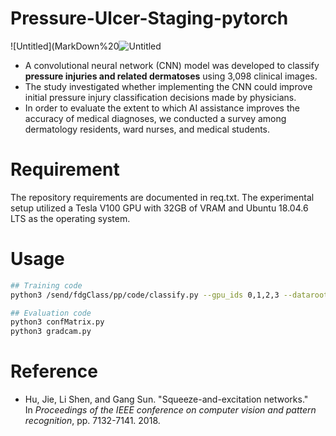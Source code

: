 # **Pressure-Ulcer-Staging-pytorch**

![Untitled](MarkDown%20![Untitled](https://github.com/yunvleetp/Pressure-Ulcer-Staging-pytorch/assets/49764894/c4489a25-9525-415f-823b-03b2409359bd)

- A convolutional neural network (CNN) model was developed to classify **pressure injuries and related dermatoses** using 3,098 clinical images.
- The study investigated whether implementing the CNN could improve initial pressure injury classification decisions made by physicians.
- In order to evaluate the extent to which AI assistance improves the accuracy of medical diagnoses, we conducted a survey among dermatology residents, ward nurses, and medical students.

# Requirement

The repository requirements are documented in req.txt. The experimental setup utilized a Tesla V100 GPU with 32GB of VRAM and Ubuntu 18.04.6 LTS as the operating system.

# Usage

```bash
## Training code
python3 /send/fdgClass/pp/code/classify.py --gpu_ids 0,1,2,3 --dataroot dir_to_data --checkpoints_dir dir_to_model_checkpoint --input_nc 3 --output_nc num_of_class --name exp_name --fold kfold_fold_num --n_epochs 10 --n_epochs_decay 190 --lr 0.00001 --batchSize 48 --depthSize 512 --model SEResNext101 --aug --class7

## Evaluation code
python3 confMatrix.py
python3 gradcam.py
```

# Reference

- Hu, Jie, Li Shen, and Gang Sun. "Squeeze-and-excitation networks." In *Proceedings of the IEEE conference on computer vision and pattern recognition*, pp. 7132-7141. 2018.

